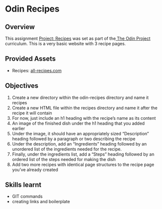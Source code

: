 
# Odin Recipes 


## Overview

This assignment <a href="https://www.theodinproject.com/lessons/foundations-recipes" target="blank_">Project: Recipes</a> was set as part of the<a href="https://www.theodinproject.com/"> The Odin Project</a> curriculum. This is a very basic website with 3 recipe pages.

## Provided Assets
- Recipes: <a href="https://www.allrecipes.com/">all-recipes.com</a>

## Objectives

1. Create a new directory within the odin-recipes directory and name it recipes
2. Create a new HTML file within the recipes directory and name it after the recipe it will contain
3. For now, just include an h1 heading with the recipe’s name as its content
4. An image of the finished dish under the h1 heading that you added earlier
5. Under the image, it should have an appropriately sized “Description” heading followed by a paragraph or two describing the recipe
6. Under the description, add an “Ingredients” heading followed by an unordered list of the ingredients needed for the recipe.
7. Finally, under the ingredients list, add a “Steps” heading followed by an ordered list of the steps needed for making the dish
8. Add two more recipes with identical page structures to the recipe page you’ve already created

## Skills learnt 
- GIT commands
- creating links and boilerplate
